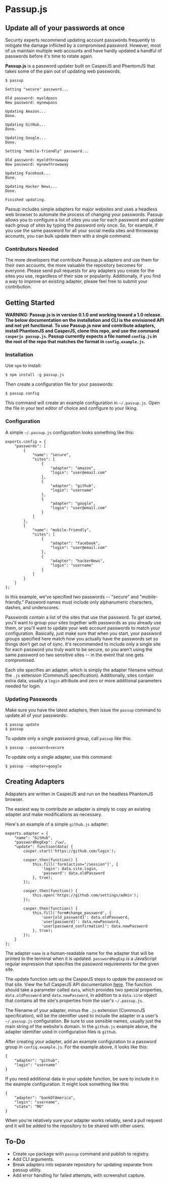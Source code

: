 Passup.js
=========

Update all of your passwords at once
------------------------------------

Security experts recommend updating account passwords frequently to mitigate the damage inflicted by a compromised password. However, most of us maintain multiple web accounts and have hardly updated a handful of passwords before it's time to rotate again.

**Passup.js** is a password updater built on CasperJS and PhantomJS that takes some of the pain out of updating web passwords.

    $ passup
    
    Setting "secure" password...

    Old password: myoldpass
    New password: mynewpass

    Updating Amazon...
    Done.

    Updating GitHub...
    Done.

    Updating Google...
    Done.

    Setting "mobile-friendly" password...

    Old password: myoldthrowaway
    New password: mynewthrowaway

    Updating Facebook...
    Done.

    Updating Hacker News...
    Done.

    Finished updating.

Passup includes simple adapters for major websites and uses a headless web browser to automate the process of changing your passwords. Passup allows you to configure a list of sites you use for each password and update each group of sites by typing the password only once. So, for example, if you use the same password for all your social media sites and throwaway accounts, you can bulk update them with a single command.

### Contributors Needed

The more developers that contribute Passup.js adapters and use them for their own accounts, the more valuable the repository becomes for everyone. Please send pull requests for any adapters you create for the sites you use, regardless of their size or popularity. Additionally, if you find a way to improve an existing adapter, please feel free to submit your contribution.

Getting Started
---------------

**WARNING: Passup.js is in version 0.1.0 and working toward a 1.0 release. The below documentation on the installation and CLI is the envisioned API and not yet functional. To use Passup.js now and contribute adapters, install PhantomJS and CasperJS, clone this repo, and use the command `casperjs passup.js`. Passup currently expects a file named `config.js` in the root of the repo that matches the format in `config.example.js`.**

### Installation

Use `npm` to install:

    $ npm install -g passup.js

Then create a configuration file for your passwords:

    $ passup config

This command will create an example configuration in `~/.passup.js`. Open the file in your text editor of choice and configure to your liking.

### Configuration

A simple `~/.passup.js` configuration looks something like this:

    exports.config = {
        "passwords": [
            {
                "name": "secure",
                "sites": [
                    {
                        "adapter": "amazon",
                        "login": "user@email.com"
                    },
                    {
                        "adapter": "github",
                        "login": "username"
                    },
                    {
                        "adapter": "google",
                        "login": "user@email.com"
                    }
                ]
            },
            {
                "name": "mobile-friendly",
                "sites": [
                    {
                        "adapter": "facebook",
                        "login": "user@email.com"
                    },
                    {
                        "adapter": "hackerNews",
                        "login": "username"
                    }
                ]
            }
        ]
    };

In this example, we've specified two passwords -- "secure" and "mobile-friendly." Password names must include only alphanumeric characters, dashes, and underscores.

Passwords contain a list of the sites that use that password. To get started, you'll want to group your sites together with passwords as you already use them, or you'll want to update your web account passwords to match your configuration. Basically, just make sure that when you start, your password groups specified here match how you actually have the passwords set so things don't get out of sync. It's recommended to include only a single site for each password you truly want to be secure, so you aren't using the same password on two sensitive sites -- in the event that one gets compromised.

Each site specifies an adapter, which is simply the adapter filename without the `.js` extension (CommonJS specification). Additionally, sites contain extra data, usually a `login` attribute and zero or more additional parameters needed for login.

### Updating Passwords

Make sure you have the latest adapters, then issue the `passup` command to update all of your passwords:

    $ passup update
    $ passup

To update only a single password group, call `passup` like this:

    $ passup --password=secure

To update only a single adapter, use this command:

    $ passup --adapter=google

Creating Adapters
-----------------

Adapaters are written in CasperJS and run on the headless PhantomJS browser.

The easiest way to contribute an adapter is simply to copy an existing adapter and make modifications as necessary.

Here's an example of a simple `github.js` adapter:

    exports.adapter = {
        "name": "GitHub",
        "passwordRegExp": /\w/,
        "update": function(data) {
            casper.start('https://github.com/login');

            casper.then(function() {
                this.fill('form[action="/session"]', {
                    'login': data.site.login,
                    'password': data.oldPassword
                }, true);
            });

            casper.then(function() {
                this.open('https://github.com/settings/admin');
            });

            casper.then(function() {
                this.fill('form#change_password', {
                    'user[old_password]': data.oldPassword,
                    'user[password]': data.newPassword,
                    'user[password_confirmation]': data.newPassword
                }, true);
            });
        }
    };

The adapter `name` is a human-readable name for the adapter that will be printed to the terminal when it is updated. `passwordRegExp` is a JavaScript regular expression that specifies the password requirements for the given site.

The update function sets up the CasperJS steps to update the password on that site. View the full CasperJS API documentation [here](http://casperjs.org/api.html). The function should take a parameter called `data`, which provides two special properties, `data.oldPassword` and `data.newPassword`, in addition to a `data.site` object that contains all the site's properties from the user's `~/.passup.js`.

The filename of your adapter, minus the `.js` extension (CommonJS specification), will be the identifier used to include the adapter in a user's `~/.passup.js` configuration. Be sure to use sensible names, usually just the main string of the website's domain. In the `github.js` example above, the adapter identifier used in configuration files is `github`.

After creating your adapter, add an example configuration to a password group in `config.example.js`. For the example above, it looks like this:

    {
        "adapter": "github",
        "login": "username"
    }

If you need additional data in your update function, be sure to include it in the example configuration. It might look something like this:

    {
        "adapter": "bankOfAmerica",
        "login": "username",
        "state": "MO"
    }

When you're relatively sure your adapter works reliably, send a pull request and it will be added to the repository to be shared with other users.

To-Do
-----

* Create `npm` package with `passup` command and publish to registry.
* Add CLI arguments.
* Break adapters into separate repository for updating separate from passup utility.
* Add error handling for failed attempts, with screenshot capture.
